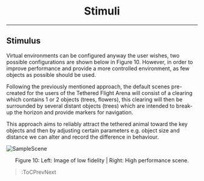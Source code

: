 <style>
img[src*="#centered"] {
    margin:auto;
    display:block;
 }
 img[src*="#invertedcenter"] {
    margin:auto;
    display:block;
    background: white;
    width: 55%;
    height: auto;
 }
 img[src*="#small"] {
    width: 250px;
    height: auto;
 }
 div.centertext{
    text-align:center;
 }
 abbr{
    border: none;
    text-decoration: none;
    color: lightblue;
}
h1{
   text-align:center;
}
</style>

# Stimuli
<hr>

## Stimulus 

Virtual environments can be configured anyway the user wishes, two possible configurations are shown below in Figure 10. However, in order to improve performance and provide a more controlled environment, as few objects as possible should be used.

Following the previously mentioned approach, the default scenes pre-created for the users of the Tethered Flight Arena will consist of a clearing which contains 1 or 2 objects (trees, flowers), this clearing will then be surrounded by several distant objects (trees) which are intended to break-up the horizon and provide markers for navigation.

This approach aims to reliably attract the tethered animal toward the key objects and then by adjusting certain parameters e.g. object size and distance we can alter and record the difference in behaviour.

![SampleScene](../../images/Systemdesignimages/sidebyside.png#centered)

<div class="centertext">Figure 10: Left: Image of low fidelity | Right: High performance scene.</div>

> :ToCPrevNext